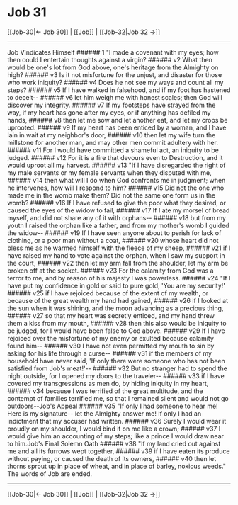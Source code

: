 # Job 31

[[Job-30|← Job 30]] | [[Job]] | [[Job-32|Job 32 →]]
***

Job Vindicates Himself ###### 1 "I made a covenant with my eyes; how then could I entertain thoughts against a virgin? ###### v2 What then would be one's lot from God above, one's heritage from the Almighty on high? ###### v3 Is it not misfortune for the unjust, and disaster for those who work iniquity? ###### v4 Does he not see my ways and count all my steps? ###### v5 If I have walked in falsehood, and if my foot has hastened to deceit-- ###### v6 let him weigh me with honest scales; then God will discover my integrity. ###### v7 If my footsteps have strayed from the way, if my heart has gone after my eyes, or if anything has defiled my hands, ###### v8 then let me sow and let another eat, and let my crops be uprooted. ###### v9 If my heart has been enticed by a woman, and I have lain in wait at my neighbor's door, ###### v10 then let my wife turn the millstone for another man, and may other men commit adultery with her. ###### v11 For I would have committed a shameful act, an iniquity to be judged. ###### v12 For it is a fire that devours even to Destruction, and it would uproot all my harvest. ###### v13 "If I have disregarded the right of my male servants or my female servants when they disputed with me, ###### v14 then what will I do when God confronts me in judgment; when he intervenes, how will I respond to him? ###### v15 Did not the one who made me in the womb make them? Did not the same one form us in the womb? ###### v16 If I have refused to give the poor what they desired, or caused the eyes of the widow to fail, ###### v17 If I ate my morsel of bread myself, and did not share any of it with orphans-- ###### v18 but from my youth I raised the orphan like a father, and from my mother's womb I guided the widow-- ###### v19 If I have seen anyone about to perish for lack of clothing, or a poor man without a coat, ###### v20 whose heart did not bless me as he warmed himself with the fleece of my sheep, ###### v21 if I have raised my hand to vote against the orphan, when I saw my support in the court, ###### v22 then let my arm fall from the shoulder, let my arm be broken off at the socket. ###### v23 For the calamity from God was a terror to me, and by reason of his majesty I was powerless. ###### v24 "If I have put my confidence in gold or said to pure gold, 'You are my security!' ###### v25 if I have rejoiced because of the extent of my wealth, or because of the great wealth my hand had gained, ###### v26 if I looked at the sun when it was shining, and the moon advancing as a precious thing, ###### v27 so that my heart was secretly enticed, and my hand threw them a kiss from my mouth, ###### v28 then this also would be iniquity to be judged, for I would have been false to God above. ###### v29 If I have rejoiced over the misfortune of my enemy or exulted because calamity found him-- ###### v30 I have not even permitted my mouth to sin by asking for his life through a curse-- ###### v31 if the members of my household have never said, 'If only there were someone who has not been satisfied from Job's meat!'-- ###### v32 But no stranger had to spend the night outside, for I opened my doors to the traveler-- ###### v33 if I have covered my transgressions as men do, by hiding iniquity in my heart, ###### v34 because I was terrified of the great multitude, and the contempt of families terrified me, so that I remained silent and would not go outdoors--Job's Appeal ###### v35 "If only I had someone to hear me! Here is my signature-- let the Almighty answer me! If only I had an indictment that my accuser had written. ###### v36 Surely I would wear it proudly on my shoulder, I would bind it on me like a crown; ###### v37 I would give him an accounting of my steps; like a prince I would draw near to him.Job's Final Solemn Oath ###### v38 "If my land cried out against me and all its furrows wept together, ###### v39 if I have eaten its produce without paying, or caused the death of its owners, ###### v40 then let thorns sprout up in place of wheat, and in place of barley, noxious weeds." The words of Job are ended.

***
[[Job-30|← Job 30]] | [[Job]] | [[Job-32|Job 32 →]]
